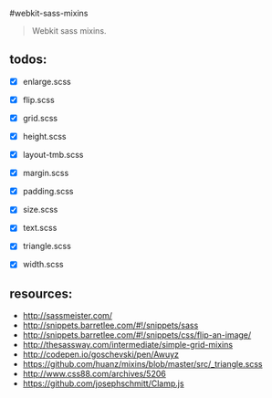 #webkit-sass-mixins
> Webkit sass mixins.


## todos:
- [x] enlarge.scss
- [x] flip.scss
- [x] grid.scss
- [x] height.scss
- [x] layout-tmb.scss
- [x] margin.scss
- [x] padding.scss
- [x] size.scss
- [x] text.scss
- [x] triangle.scss
- [x] width.scss



## resources:
+ http://sassmeister.com/
+ http://snippets.barretlee.com/#!/snippets/sass
+ http://snippets.barretlee.com/#!/snippets/css/flip-an-image/
+ http://thesassway.com/intermediate/simple-grid-mixins
+ http://codepen.io/goschevski/pen/Awuyz
+ https://github.com/huanz/mixins/blob/master/src/_triangle.scss
+ http://www.css88.com/archives/5206
+ https://github.com/josephschmitt/Clamp.js
